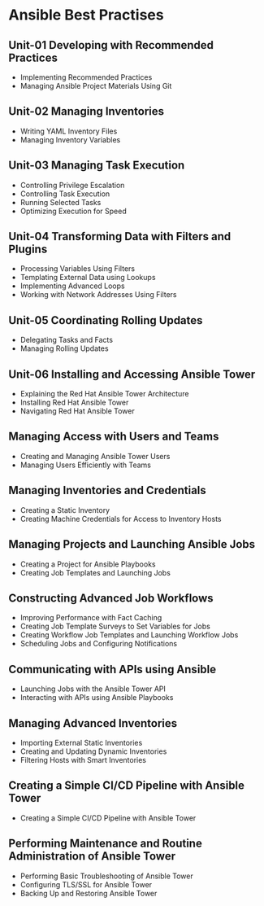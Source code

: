# Ansible Best Practises
## Unit-01 Developing with Recommended Practices
- Implementing Recommended Practices
- Managing Ansible Project Materials Using Git
## Unit-02 Managing Inventories
- Writing YAML Inventory Files
- Managing Inventory Variables
## Unit-03 Managing Task Execution
- Controlling Privilege Escalation
- Controlling Task Execution
- Running Selected Tasks
- Optimizing Execution for Speed
## Unit-04 Transforming Data with Filters and Plugins
- Processing Variables Using Filters
- Templating External Data using Lookups
- Implementing Advanced Loops
- Working with Network Addresses Using Filters
## Unit-05 Coordinating Rolling Updates
- Delegating Tasks and Facts
- Managing Rolling Updates
## Unit-06 Installing and Accessing Ansible Tower
- Explaining the Red Hat Ansible Tower Architecture
- Installing Red Hat Ansible Tower
- Navigating Red Hat Ansible Tower
## Managing Access with Users and Teams
- Creating and Managing Ansible Tower Users
- Managing Users Efficiently with Teams
## Managing Inventories and Credentials
- Creating a Static Inventory
- Creating Machine Credentials for Access to Inventory Hosts
## Managing Projects and Launching Ansible Jobs
- Creating a Project for Ansible Playbooks
- Creating Job Templates and Launching Jobs
## Constructing Advanced Job Workflows
- Improving Performance with Fact Caching
- Creating Job Template Surveys to Set Variables for Jobs
- Creating Workflow Job Templates and Launching Workflow Jobs
- Scheduling Jobs and Configuring Notifications
## Communicating with APIs using Ansible
- Launching Jobs with the Ansible Tower API
- Interacting with APIs using Ansible Playbooks
## Managing Advanced Inventories
- Importing External Static Inventories
- Creating and Updating Dynamic Inventories
- Filtering Hosts with Smart Inventories
## Creating a Simple CI/CD Pipeline with Ansible Tower
- Creating a Simple CI/CD Pipeline with Ansible Tower
## Performing Maintenance and Routine Administration of Ansible Tower
- Performing Basic Troubleshooting of Ansible Tower
- Configuring TLS/SSL for Ansible Tower
- Backing Up and Restoring Ansible Tower
